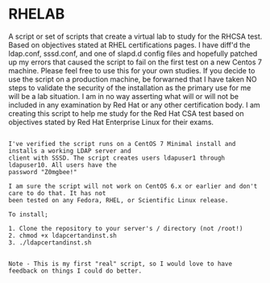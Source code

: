 # RHELAB
A script or set of scripts that create a virtual lab to study for the RHCSA test. Based on objectives stated at RHEL certifications pages.
I have diff'd the ldap.conf, sssd.conf, and one of slapd.d config files and hopefully patched up my errors that caused the script to fail on the first test on a new Centos 7 machine.
Please feel free to use this for your own studies. If you decide to use the script on a production machine, be forwarned that I have taken NO steps to validate the security of the installation as the primary use for me will be a lab situation. 
I am in no way asserting what will or will not be included in any examination by Red Hat or any other certification body. I am creating this script to help me study for the Red Hat CSA test based on objectives stated by Red Hat Enterprise Linux for their exams.

~~~~~~~~~~~~~~~~~~~~~~~~~~~~~~~~~~~~~~~~~~~~~

I've verified the script runs on a CentOS 7 Minimal install and installs a working LDAP server and 
client with SSSD. The script creates users ldapuser1 through ldapuser10. All users have the 
password "Z0mgbee!"

I am sure the script will not work on CentOS 6.x or earlier and don't care to do that. It has not 
been tested on any Fedora, RHEL, or Scientific Linux release.

To install;

1. Clone the repository to your server's / directory (not /root!)
2. chmod +x ldapcertandinst.sh
3. ./ldapcertandinst.sh


Note - This is my first "real" script, so I would love to have feedback on things I could do better. 

